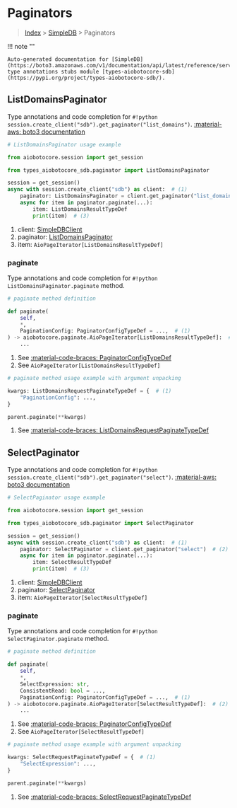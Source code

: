 # Paginators

> [Index](../README.md) > [SimpleDB](./README.md) > Paginators

!!! note ""

    Auto-generated documentation for [SimpleDB](https://boto3.amazonaws.com/v1/documentation/api/latest/reference/services/sdb.html#simpledb)
    type annotations stubs module [types-aiobotocore-sdb](https://pypi.org/project/types-aiobotocore-sdb/).

## ListDomainsPaginator

Type annotations and code completion for `#!python session.create_client("sdb").get_paginator("list_domains")`.
[:material-aws: boto3 documentation](https://boto3.amazonaws.com/v1/documentation/api/latest/reference/services/sdb/paginator/ListDomains.html#SimpleDB.Paginator.ListDomains)

```python
# ListDomainsPaginator usage example

from aiobotocore.session import get_session

from types_aiobotocore_sdb.paginator import ListDomainsPaginator

session = get_session()
async with session.create_client("sdb") as client:  # (1)
    paginator: ListDomainsPaginator = client.get_paginator("list_domains")  # (2)
    async for item in paginator.paginate(...):
        item: ListDomainsResultTypeDef
        print(item)  # (3)
```

1. client: [SimpleDBClient](./client.md)
2. paginator: [ListDomainsPaginator](./paginators.md#listdomainspaginator)
3. item: `AioPageIterator[ListDomainsResultTypeDef]`


### paginate

Type annotations and code completion for `#!python ListDomainsPaginator.paginate` method.

```python
# paginate method definition

def paginate(
    self,
    *,
    PaginationConfig: PaginatorConfigTypeDef = ...,  # (1)
) -> aiobotocore.paginate.AioPageIterator[ListDomainsResultTypeDef]:  # (2)
    ...
```

1. See [:material-code-braces: PaginatorConfigTypeDef](./type_defs.md#paginatorconfigtypedef)
2. See `AioPageIterator[ListDomainsResultTypeDef]`


```python
# paginate method usage example with argument unpacking

kwargs: ListDomainsRequestPaginateTypeDef = {  # (1)
    "PaginationConfig": ...,
}

parent.paginate(**kwargs)
```

1. See [:material-code-braces: ListDomainsRequestPaginateTypeDef](./type_defs.md#listdomainsrequestpaginatetypedef)
## SelectPaginator

Type annotations and code completion for `#!python session.create_client("sdb").get_paginator("select")`.
[:material-aws: boto3 documentation](https://boto3.amazonaws.com/v1/documentation/api/latest/reference/services/sdb/paginator/Select.html#SimpleDB.Paginator.Select)

```python
# SelectPaginator usage example

from aiobotocore.session import get_session

from types_aiobotocore_sdb.paginator import SelectPaginator

session = get_session()
async with session.create_client("sdb") as client:  # (1)
    paginator: SelectPaginator = client.get_paginator("select")  # (2)
    async for item in paginator.paginate(...):
        item: SelectResultTypeDef
        print(item)  # (3)
```

1. client: [SimpleDBClient](./client.md)
2. paginator: [SelectPaginator](./paginators.md#selectpaginator)
3. item: `AioPageIterator[SelectResultTypeDef]`


### paginate

Type annotations and code completion for `#!python SelectPaginator.paginate` method.

```python
# paginate method definition

def paginate(
    self,
    *,
    SelectExpression: str,
    ConsistentRead: bool = ...,
    PaginationConfig: PaginatorConfigTypeDef = ...,  # (1)
) -> aiobotocore.paginate.AioPageIterator[SelectResultTypeDef]:  # (2)
    ...
```

1. See [:material-code-braces: PaginatorConfigTypeDef](./type_defs.md#paginatorconfigtypedef)
2. See `AioPageIterator[SelectResultTypeDef]`


```python
# paginate method usage example with argument unpacking

kwargs: SelectRequestPaginateTypeDef = {  # (1)
    "SelectExpression": ...,
}

parent.paginate(**kwargs)
```

1. See [:material-code-braces: SelectRequestPaginateTypeDef](./type_defs.md#selectrequestpaginatetypedef)
